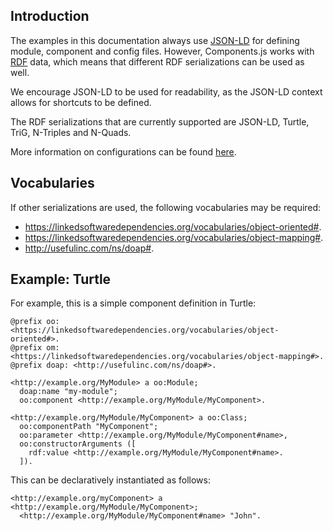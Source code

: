 ## Introduction

The examples in this documentation always use [JSON-LD](https://json-ld.org/) for defining module, component and config files.
However, Components.js works with [RDF](https://www.w3.org/RDF/) data,
which means that different RDF serializations can be used as well.

We encourage JSON-LD to be used for readability, as the JSON-LD context allows for shortcuts to be defined.

The RDF serializations that are currently supported are JSON-LD, Turtle, TriG, N-Triples and N-Quads.

More information on configurations can be found [here](../../configuration/general/).

## Vocabularies

If other serializations are used, the following vocabularies may be required:

* https://linkedsoftwaredependencies.org/vocabularies/object-oriented#.
* https://linkedsoftwaredependencies.org/vocabularies/object-mapping#.
* http://usefulinc.com/ns/doap#.

## Example: Turtle

For example, this is a simple component definition in Turtle:
```text
@prefix oo: <https://linkedsoftwaredependencies.org/vocabularies/object-oriented#>.
@prefix om: <https://linkedsoftwaredependencies.org/vocabularies/object-mapping#>.
@prefix doap: <http://usefulinc.com/ns/doap#>.

<http://example.org/MyModule> a oo:Module;
  doap:name "my-module";
  oo:component <http://example.org/MyModule/MyComponent>.

<http://example.org/MyModule/MyComponent> a oo:Class;
  oo:componentPath "MyComponent";
  oo:parameter <http://example.org/MyModule/MyComponent#name>,
  oo:constructorArguments ([
    rdf:value <http://example.org/MyModule/MyComponent#name>. 
  ]).
```

This can be declaratively instantiated as follows:
```text
<http://example.org/myComponent> a <http://example.org/MyModule/MyComponent>;
  <http://example.org/MyModule/MyComponent#name> "John".
```
